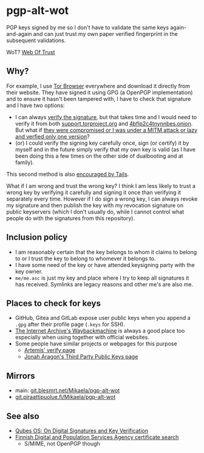 # pgp-alt-wot

PGP keys signed by me so I don't have to validate the same keys
again-and-again and can just trust my own paper verified fingerprint in the
subsequent validations.

WoT? [Web Of Trust](https://en.wikipedia.org/wiki/Web_of_trust)

## Why?

For example, I use [Tor Browser](https://torproject.org/) everywhere and
download it directly from their website. They have signed it using GPG (a
OpenPGP implementation) and to ensure it hasn't been tampered with, I have
to check that signature and I have two options:

* I can always [verify the signature](https://support.torproject.org/tbb/how-to-verify-signature/),
  but that takes time and I would need to verify it from both [support.torproject.org](https://support.torproject.org/tbb/how-to-verify-signature/)
  and [4bflp2c4tnynnbes.onion](http://4bflp2c4tnynnbes.onion/#how-to-verify-signature).
  But what if [they were compromised or I was under a MITM attack or lazy and verfied only one version](https://www.qubes-os.org/faq/#should-i-trust-this-website)?
* (or) I could verify the signing key carefully once, sign (or certify) it
  by myself and in the future simply verify that my own key is valid (as I
  have been doing this a few times on the other side of dualbooting and at
  family).

This second method is also [encouraged by Tails](https://tails.boum.org/install/expert/usb/index.en.html).

What if I am wrong and trust the wrong key? I think I am less likely to
trust a wrong key by verifying it carefully and signing it once than
verifying it separately every time. However if I do sign a wrong key, I can
always revoke my signature and then publish the key with my revocation
signature on public keyservers (which I don't usually do, while I cannot
control what people do with the signatures from this repository).

## Inclusion policy

* I am reasonably certain that the key belongs to whom it claims to belong
  to or I trust the key to belong to whomever it belongs to.
* I have some need of the key or have attended keysigning party with the
  key owner.
* `me/me.asc` is just my key and place where I try to keep all signatures it
  has received. Symlinks are legacy reasons and other me's are also me.

## Places to check for keys

* GitHub, Gitea and GitLab expose user public keys when you append a `.gpg`
  after their profile page (`.keys` for SSH).
* [The Internet Archive's Waybackmachine](https://web.archive.org/) is always
  a good place too especially when using together with official websites.
* Some people have similar projects or webpages for this purpose
  * [Artemis' verify page](https://artemislena.eu/services/verify.html)
  * [Jonah Aragon's Third Party Public Keys page](https://jonaharagon.com/verify/)

## Mirrors

* main: [git.blesmrt.net/Mikaela/pgp-alt-wot](https://gitea.blesmrt.net/mikaela/pgp-alt-wot/)
* [git.piraattipuolue.fi/Mikaela/pgp-alt-wot](https://git.piraattipuolue.fi/mikaela/pgp-alt-wot)

## See also

* [Qubes OS: On Digital Signatures and Key Verification](https://www.qubes-os.org/security/verifying-signatures/)
* [Finnish Digital and Population Services Agency certificate search](https://dvv.fineid.fi/certificate-search)
  * S/MIME, not OpenPGP though
